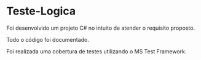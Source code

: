 # Teste-Logica

Foi desenvolvido um projeto C# no intuito de atender o requisito proposto.

Todo o código foi documentado.

Foi realizada uma cobertura de testes utilizando o MS Test Framework.
